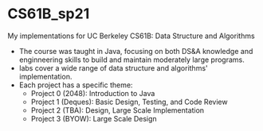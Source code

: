 # CS61B_sp21
My implementations for UC Berkeley CS61B: Data Structure and Algorithms
  - The course was taught in Java, focusing on both DS&A knowledge and enginneering skills to build and maintain moderately large programs.
  - labs cover a wide range of data structure and algorithms' implementation.
  - Each project has a specific theme:
    - Project 0 (2048): Introduction to Java
    - Project 1 (Deques): Basic Design, Testing, and Code Review
    - Project 2 (TBA): Design, Large Scale Implementation
    - Project 3 (BYOW): Large Scale Design
